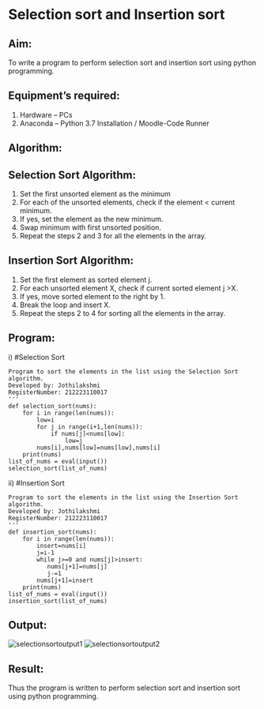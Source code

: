 # Selection sort and Insertion sort

## Aim:
To write a program to perform selection sort and insertion sort using python programming.

## Equipment’s required:
1.	Hardware – PCs
2.	Anaconda – Python 3.7 Installation / Moodle-Code Runner

## Algorithm:

## Selection Sort Algorithm:
1.	Set the first unsorted element as the minimum
2.	For each of the unsorted elements, check if the element < current minimum.
3.	If yes, set the element as the new minimum.
4.	Swap minimum with first unsorted position.
5.	Repeat the steps 2 and 3 for all the elements in the array.

## Insertion Sort Algorithm:
1.	Set the first element as sorted element j.
2.	For each unsorted element X, check if current sorted element j >X.
3.	If yes, move sorted element to the right by 1.
4.	Break the loop and insert X.
5.	Repeat the steps 2 to 4 for sorting all the elements in the array.

## Program:
i)	#Selection Sort
```
Program to sort the elements in the list using the Selection Sort algorithm.
Developed by: Jothilakshmi
RegisterNumber: 212223110017
'''
def selection_sort(nums):
    for i in range(len(nums)):
        low=i
        for j in range(i+1,len(nums)):
            if nums[j]<nums[low]:
                low=j
        nums[i],nums[low]=nums[low],nums[i]
    print(nums)
list_of_nums = eval(input())
selection_sort(list_of_nums)
```
ii)	#Insertion Sort
```
Program to sort the elements in the list using the Insertion Sort algorithm.
Developed by: Jothilakshmi
RegisterNumber: 212223110017
'''
def insertion_sort(nums):
    for i in range(len(nums)):
        insert=nums[i]
        j=i-1
        while j>=0 and nums[j]>insert:
           nums[j+1]=nums[j]
           j-=1
        nums[j+1]=insert
    print(nums)
list_of_nums = eval(input())
insertion_sort(list_of_nums)
```

## Output:
![selectionsortoutput1](https://github.com/Jothilakshmi12/Sorting-Algorithm/assets/138849182/3c2941d5-250a-41b9-9d09-0b48c335670b)
![selectionsortoutput2](https://github.com/Jothilakshmi12/Sorting-Algorithm/assets/138849182/ba8f1b2f-0c0d-4308-8fb0-fb48ddea1495)

## Result:
Thus the program is written to perform selection sort and insertion sort using python programming.
